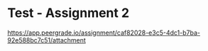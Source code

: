 # Test - Assignment 2
https://app.peergrade.io/assignment/caf82028-e3c5-4dc1-b7ba-92e588bc7c51/attachment